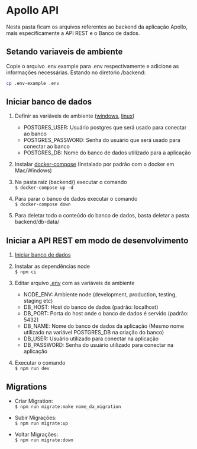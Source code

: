 # Apollo API

Nesta pasta ficam os arquivos referentes ao backend da aplicação Apollo, mais especificamente a API REST e o Banco de dados.

## Setando variaveis de ambiente

Copie o arquivo .env.example para .env respectivamente e adicione as informações necessárias. Estando no diretorio /backend:
```bash
cp .env-example .env
```

## Iniciar banco de dados

1. Definir as variáveis de ambiente ([windows](https://www.shellhacks.com/windows-set-environment-variable-cmd-powershell/), [linux](https://phoenixnap.com/kb/linux-set-environment-variable#ftoc-heading-8))
    * POSTGRES_USER: Usuário postgres que será usado para conectar ao banco
    * POSTGRES_PASSWORD: Senha do usuário que será usado para conectar ao banco
    * POSTGRES_DB: Nome do banco de dados utilizado para a aplicação

2. Instalar [docker-compose](https://docs.docker.com/compose/install/) (Instalado por padrão com o docker em Mac/Windows)

3. Na pasta raiz (backend/) executar o comando  
    `$ docker-compose up -d`

4. Para parar o banco de dados executar o comando  
    `$ docker-compose down`

5. Para deletar todo o conteúdo do banco de dados, basta deletar a pasta backend/db-data/

## Iniciar a API REST em modo de desenvolvimento

1. [Iniciar banco de dados](#iniciar-banco-de-dados)

2. Instalar as dependências node  
    `$ npm ci`

3. Editar arquivo [.env](./.env) com as variáveis de ambiente
    * NODE_ENV: Ambiente node (development, production, testing, staging etc)
    * DB_HOST: Host do banco de dados (padrão: localhost)
    * DB_PORT: Porta do host onde o banco de dados é servido (padrão: 5432)
    * DB_NAME: Nome do banco de dados da aplicação (Mesmo nome utilizado na variável POSTGRES_DB na criação do banco)
    * DB_USER: Usuário utilizado para conectar na aplicação
    * DB_PASSWORD: Senha do usuário utilizado para conectar na aplicação  

4. Executar o comando  
    `$ npm run dev`

## Migrations

* Criar Migration:  
`$ npm run migrate:make nome_da_migration`

* Subir Migrações:  
`$ npm run migrate:up`

* Voltar Migrações:  
`$ npm run migrate:down`